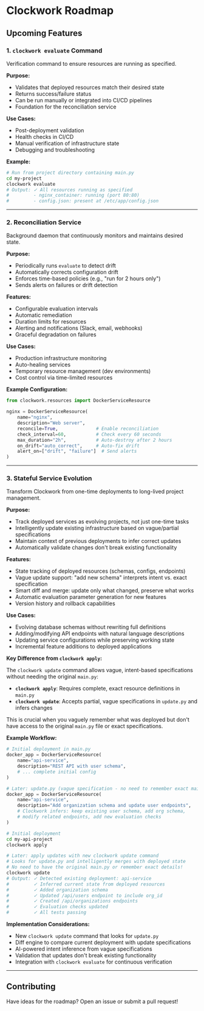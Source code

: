 # Clockwork Roadmap

## Upcoming Features

### 1. `clockwork evaluate` Command
Verification command to ensure resources are running as specified.

**Purpose:**
- Validates that deployed resources match their desired state
- Returns success/failure status
- Can be run manually or integrated into CI/CD pipelines
- Foundation for the reconciliation service

**Use Cases:**
- Post-deployment validation
- Health checks in CI/CD
- Manual verification of infrastructure state
- Debugging and troubleshooting

**Example:**
```bash
# Run from project directory containing main.py
cd my-project
clockwork evaluate
# Output: ✓ All resources running as specified
#         - nginx_container: running (port 80:80)
#         - config.json: present at /etc/app/config.json
```

---

### 2. Reconciliation Service
Background daemon that continuously monitors and maintains desired state.

**Purpose:**
- Periodically runs `evaluate` to detect drift
- Automatically corrects configuration drift
- Enforces time-based policies (e.g., "run for 2 hours only")
- Sends alerts on failures or drift detection

**Features:**
- Configurable evaluation intervals
- Automatic remediation
- Duration limits for resources
- Alerting and notifications (Slack, email, webhooks)
- Graceful degradation on failures

**Use Cases:**
- Production infrastructure monitoring
- Auto-healing services
- Temporary resource management (dev environments)
- Cost control via time-limited resources

**Example Configuration:**
```python
from clockwork.resources import DockerServiceResource

nginx = DockerServiceResource(
    name="nginx",
    description="Web server",
    reconcile=True,              # Enable reconciliation
    check_interval=60,           # Check every 60 seconds
    max_duration="2h",           # Auto-destroy after 2 hours
    on_drift="auto_correct",     # Auto-fix drift
    alert_on=["drift", "failure"]  # Send alerts
)
```

---

### 3. Stateful Service Evolution
Transform Clockwork from one-time deployments to long-lived project management.

**Purpose:**
- Track deployed services as evolving projects, not just one-time tasks
- Intelligently update existing infrastructure based on vague/partial specifications
- Maintain context of previous deployments to infer correct updates
- Automatically validate changes don't break existing functionality

**Features:**
- State tracking of deployed resources (schemas, configs, endpoints)
- Vague update support: "add new schema" interprets intent vs. exact specification
- Smart diff and merge: update only what changed, preserve what works
- Automatic evaluation parameter generation for new features
- Version history and rollback capabilities

**Use Cases:**
- Evolving database schemas without rewriting full definitions
- Adding/modifying API endpoints with natural language descriptions
- Updating service configurations while preserving working state
- Incremental feature additions to deployed applications

**Key Difference from `clockwork apply`:**

The `clockwork update` command allows vague, intent-based specifications without needing the original `main.py`:
- **`clockwork apply`**: Requires complete, exact resource definitions in `main.py`
- **`clockwork update`**: Accepts partial, vague specifications in `update.py` and infers changes

This is crucial when you vaguely remember what was deployed but don't have access to the original `main.py` file or exact specifications.

**Example Workflow:**

```python
# Initial deployment in main.py
docker_app = DockerServiceResource(
    name="api-service",
    description="REST API with user schema",
    # ... complete initial config
)

# Later: update.py (vague specification - no need to remember exact main.py details)
docker_app = DockerServiceResource(
    name="api-service",
    description="Add organization schema and update user endpoints",
    # Clockwork infers: keep existing user schema, add org schema,
    # modify related endpoints, add new evaluation checks
)
```

```bash
# Initial deployment
cd my-api-project
clockwork apply

# Later: apply updates with new clockwork update command
# Looks for update.py and intelligently merges with deployed state
# No need to have the original main.py or remember exact details!
clockwork update
# Output: ✓ Detected existing deployment: api-service
#         ✓ Inferred current state from deployed resources
#         ✓ Added organization schema
#         ✓ Updated /api/users endpoint to include org_id
#         ✓ Created /api/organizations endpoints
#         ✓ Evaluation checks updated
#         ✓ All tests passing
```

**Implementation Considerations:**
- New `clockwork update` command that looks for `update.py`
- Diff engine to compare current deployment with update specifications
- AI-powered intent inference from vague specifications
- Validation that updates don't break existing functionality
- Integration with `clockwork evaluate` for continuous verification

---

## Contributing

Have ideas for the roadmap? Open an issue or submit a pull request!
